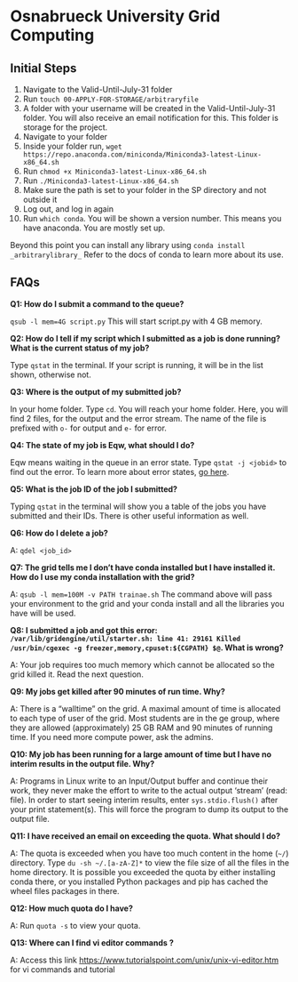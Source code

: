 # Osnabrueck University Grid Computing

## Initial Steps
1. Navigate to the Valid-Until-July-31 folder
2. Run `touch 00-APPLY-FOR-STORAGE/arbitraryfile`
3. A folder with your username will be created in the Valid-Until-July-31 folder. You will also receive an email notification for this. This folder is storage for the project.
4. Navigate to your folder
5. Inside your folder run, `wget https://repo.anaconda.com/miniconda/Miniconda3-latest-Linux-x86_64.sh`
6. Run `chmod +x Miniconda3-latest-Linux-x86_64.sh`
7. Run `./Miniconda3-latest-Linux-x86_64.sh`
8. Make sure the path is set to your folder in the SP directory and not outside it
9. Log out, and log in again
10. Run `which conda`. You will be shown a version number. This means you have anaconda. You are mostly set up.

Beyond this point you can install any library using `conda install _arbitrarylibrary_`
Refer to the docs of conda to learn more about its use.

## FAQs

**Q1: How do I submit a command to the queue?**

`qsub -l mem=4G script.py`
This will start script.py with 4 GB memory.

**Q2: How do I tell if my script which I submitted as a job is done running? What is the current status of my job?**
 
Type `qstat` in the terminal. If your script is running, it will be in the list shown, otherwise not.

**Q3: Where is the output of my submitted job?**

In your home folder. Type `cd`. You will reach your home folder. Here, you will find 2 files, for the output and the error stream. The name of the file is prefixed with `o-` for output and `e-` for error.

**Q4: The state of my job is Eqw, what should I do?**

Eqw means waiting in the queue in an error state. Type `qstat -j <jobid>` to find out the error. To learn more about error states, [go here](https://www.ace-net.ca/wiki/Qstat).

**Q5: What is the job ID of the job I submitted?**

Typing `qstat` in the terminal will show you a table of the jobs you have submitted and their IDs. There is other useful information as well.

**Q6: How do I delete a job?**

A: `qdel <job_id>`

**Q7: The grid tells me I don’t have conda installed but I have installed it. How do I use my conda installation with the grid?**

A: `qsub -l mem=100M -v PATH trainae.sh`
The command above will pass your environment to the grid and your conda install and all the libraries you have will be used.

**Q8: I submitted a job and got this error: `/var/lib/gridengine/util/starter.sh: line 41: 29161 Killed           	/usr/bin/cgexec -g freezer,memory,cpuset:${CGPATH} $@`. What is wrong?**

A: Your job requires too much memory which cannot be allocated so the grid killed it. Read the next question.

**Q9: My jobs get killed after 90 minutes of run time. Why?**

A: There is a “walltime” on the grid. A maximal amount of time is allocated to each type of user of the grid. Most students are in the ge group, where they are allowed (approximately) 25 GB RAM and 90 minutes of running time. If you need more compute power, ask the admins.

**Q10: My job has been running for a large amount of time but I have no interim results in the output file. Why?**

A: Programs in Linux write to an Input/Output buffer and continue their work, they never make the effort to write to the actual output ‘stream’ (read: file). In order to start seeing interim results, enter `sys.stdio.flush()` after your print statement(s). This will force the program to dump its output to the output file.

**Q11: I have received an email on exceeding the quota. What should I do?**

A: The quota is exceeded when you have too much content in the home (`~/`) directory. Type `du -sh ~/.[a-zA-Z]*` to view the file size of all the files in the home directory. It is possible you exceeded the quota by either installing conda there, or you installed Python packages and pip has cached the wheel files packages in there.

**Q12: How much quota do I have?**

A: Run `quota -s` to view your quota.

**Q13: Where can I find vi editor commands ?**

A: Access this link https://www.tutorialspoint.com/unix/unix-vi-editor.htm for vi commands and tutorial
